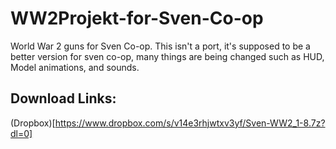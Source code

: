 # WW2Projekt-for-Sven-Co-op
World War 2 guns for Sven Co-op.
This isn't a port, it's supposed to be a better version for sven co-op, many things are being changed such as HUD, Model animations, and sounds.

## Download Links:
(Dropbox)[https://www.dropbox.com/s/v14e3rhjwtxv3yf/Sven-WW2_1-8.7z?dl=0]
